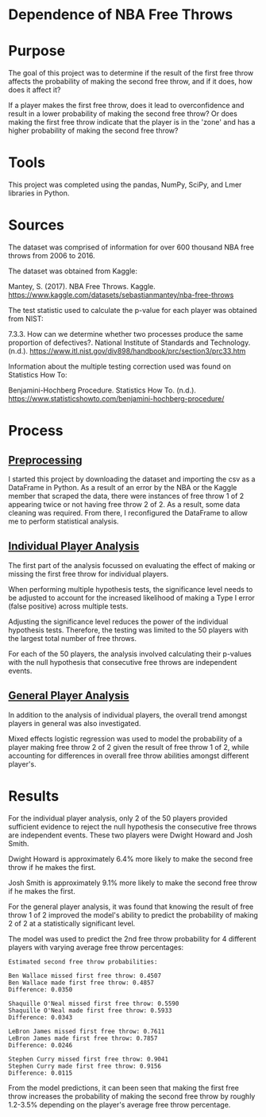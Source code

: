 # Dependence of NBA Free Throws

# Purpose
The goal of this project was to determine if the result of the first free throw affects the probability of making the second free throw, and if it does, how does it affect it?

If a player makes the first free throw, does it lead to overconfidence and result in a lower probability of making the second free throw? Or does making the first free throw indicate that the player is in the 'zone' and has a higher probability of making the second free throw?

# Tools
This project was completed using the pandas, NumPy, SciPy, and Lmer libraries in Python.

# Sources
The dataset was comprised of information for over 600 thousand NBA free throws from 2006 to 2016.

The dataset was obtained from Kaggle:

Mantey, S. (2017). NBA Free Throws. Kaggle. https://www.kaggle.com/datasets/sebastianmantey/nba-free-throws 

The test statistic used to calculate the p-value for each player was obtained from NIST:

7.3.3. How can we determine whether two processes produce the same proportion of defectives?. National Institute of Standards and Technology. 
(n.d.). https://www.itl.nist.gov/div898/handbook/prc/section3/prc33.htm 

Information about the multiple testing correction used was found on Statistics How To:

Benjamini-Hochberg Procedure. Statistics How To. (n.d.). https://www.statisticshowto.com/benjamini-hochberg-procedure/

# Process
## [Preprocessing](https://github.com/CurtisBender/Dependence-of-NBA-Free-Throws/blob/main/Reports/Preprocessing.pdf)
I started this project by downloading the dataset and importing the csv as a DataFrame in Python. As a result of an error by the NBA or the Kaggle member that scraped the data, there were instances of free throw 1 of 2 appearing twice or not having free throw 2 of 2. As a result, some data cleaning was required. From there, I reconfigured the DataFrame to allow me to perform statistical analysis. 

## [Individual Player Analysis](https://github.com/CurtisBender/Dependence-of-NBA-Free-Throws/blob/main/Reports/Individual%20Player%20Analysis.pdf)
The first part of the analysis focussed on evaluating the effect of making or missing the first free throw for individual players.

When performing multiple hypothesis tests, the significance level needs to be adjusted to account for the increased likelihood of making a Type I error (false positive) across multiple tests. 

Adjusting the significance level reduces the power of the individual hypothesis tests. Therefore, the testing was limited to the 50 players with the largest total number of free throws.

For each of the 50 players, the analysis involved calculating their p-values with the null hypothesis that consecutive free throws are independent events.

## [General Player Analysis](https://github.com/CurtisBender/Dependence-of-NBA-Free-Throws/blob/main/Reports/General%20Player%20Analysis.pdf)
In addition to the analysis of individual players, the overall trend amongst players in general was also investigated.

Mixed effects logistic regression was used to model the probability of a player making free throw 2 of 2 given the result of free throw 1 of 2, while accounting for differences in overall free throw abilities amongst different player's.

# Results
For the individual player analysis, only 2 of the 50 players provided sufficient evidence to reject the null hypothesis the consecutive free throws are independent events. 
These two players were Dwight Howard and Josh Smith.

Dwight Howard is approximately 6.4% more likely to make the second free throw if he makes the first.

Josh Smith is approximately 9.1% more likely to make the second free throw if he makes the first.

For the general player analysis, it was found that knowing the result of free throw 1 of 2 improved the model's ability to predict the probability of making 2 of 2 at a statistically significant level. 

The model was used to predict the 2nd free throw probability for 4 different players with varying average free throw percentages:

```
Estimated second free throw probabilities:

Ben Wallace missed first free throw: 0.4507
Ben Wallace made first free throw: 0.4857
Difference: 0.0350

Shaquille O'Neal missed first free throw: 0.5590
Shaquille O'Neal made first free throw: 0.5933
Difference: 0.0343

LeBron James missed first free throw: 0.7611
LeBron James made first free throw: 0.7857
Difference: 0.0246

Stephen Curry missed first free throw: 0.9041
Stephen Curry made first free throw: 0.9156
Difference: 0.0115
```

From the model predictions, it can been seen that making the first free throw increases the probability of making the second free throw by roughly 1.2-3.5% depending on the player's average free throw percentage.
